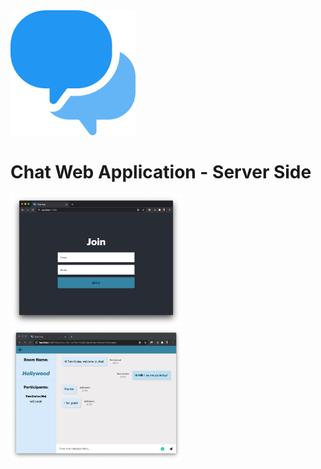 <img src="/public/speech-bubble.png" alt="chat logo" width="200" height="200"/>

# Chat Web Application - Server Side

<img src="/public/join-screen-shot.png" width="274" height="211"/><img src="/public/in-chat-screen-shot3.png" width="274" height="211"/>
